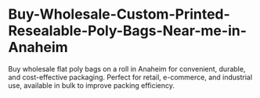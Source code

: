 # Buy-Wholesale-Custom-Printed-Resealable-Poly-Bags-Near-me-in-Anaheim
Buy wholesale flat poly bags on a roll in Anaheim for convenient, durable, and cost-effective packaging. Perfect for retail, e-commerce, and industrial use, available in bulk to improve packing efficiency.
